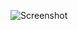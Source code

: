![Screenshot](https://raw.githubusercontent.com/Cryakl/Ultimate-RAT-Collection/refs/heads/main/FirstFantasy/FirstFantasy%20Beta%201.0/Screenshot.png)
